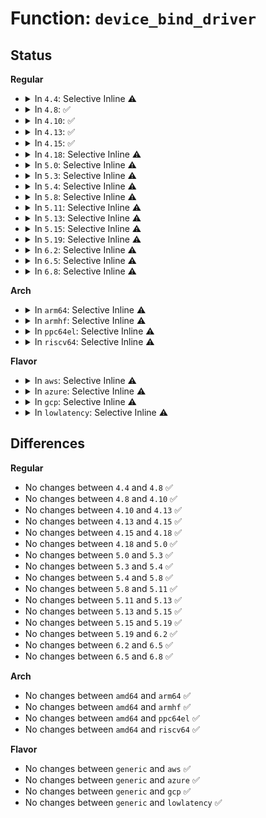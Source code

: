 # Function: <code>device_bind_driver</code>

## Status
<b>Regular</b>
<ul>
<li>
<details>
<summary>In <code>4.4</code>: Selective Inline ⚠️</summary>

```c
int device_bind_driver(struct device *dev);
```

**Collision:** Unique Global

**Inline:** Selective

**Transformation:** False

**Instances:**

```
In drivers/base/dd.c (ffffffff8154b8e0)
Location: drivers/base/dd.c:264
Inline: True
Inline callers:
  - drivers/base/dd.c:__device_attach
Direct callers:
  - drivers/pnp/card.c:pnp_request_card_device
  - drivers/net/phy/phy_device.c:phy_attach_direct
  - drivers/usb/core/driver.c:usb_driver_claim_interface
  - drivers/input/serio/serio.c:drvctl_store
```
**Symbols:**

```
ffffffff8154b8e0-ffffffff8154b90f: device_bind_driver (STB_GLOBAL)
```
</details>
</li>
<li>
<details>
<summary>In <code>4.8</code>: ✅</summary>

```c
int device_bind_driver(struct device *dev);
```

**Collision:** Unique Global

**Inline:** No

**Transformation:** False

**Instances:**

```
In drivers/base/dd.c (ffffffff8159d5e0)
Location: drivers/base/dd.c:311
Inline: False
Direct callers:
  - drivers/pnp/card.c:pnp_request_card_device
  - drivers/base/dd.c:__device_attach
  - drivers/net/phy/phy_device.c:phy_attach_direct
  - drivers/usb/core/driver.c:usb_driver_claim_interface
  - drivers/input/serio/serio.c:drvctl_store
```
**Symbols:**

```
ffffffff8159d5e0-ffffffff8159d63a: device_bind_driver (STB_GLOBAL)
```
</details>
</li>
<li>
<details>
<summary>In <code>4.10</code>: ✅</summary>

```c
int device_bind_driver(struct device *dev);
```

**Collision:** Unique Global

**Inline:** No

**Transformation:** False

**Instances:**

```
In drivers/base/dd.c (ffffffff815cb960)
Location: drivers/base/dd.c:307
Inline: False
Direct callers:
  - drivers/pnp/card.c:pnp_request_card_device
  - drivers/base/dd.c:__device_attach
  - drivers/net/phy/phy_device.c:phy_attach_direct
  - drivers/usb/core/driver.c:usb_driver_claim_interface
  - drivers/input/serio/serio.c:drvctl_store
```
**Symbols:**

```
ffffffff815cb960-ffffffff815cb9ba: device_bind_driver (STB_GLOBAL)
```
</details>
</li>
<li>
<details>
<summary>In <code>4.13</code>: ✅</summary>

```c
int device_bind_driver(struct device *dev);
```

**Collision:** Unique Global

**Inline:** No

**Transformation:** False

**Instances:**

```
In drivers/base/dd.c (ffffffff815e0530)
Location: drivers/base/dd.c:308
Inline: False
Direct callers:
  - drivers/pnp/card.c:pnp_request_card_device
  - drivers/base/dd.c:__device_attach
  - drivers/net/phy/phy_device.c:phy_attach_direct
  - drivers/usb/core/driver.c:usb_driver_claim_interface
  - drivers/input/serio/serio.c:drvctl_store
```
**Symbols:**

```
ffffffff815e0530-ffffffff815e058a: device_bind_driver (STB_GLOBAL)
```
</details>
</li>
<li>
<details>
<summary>In <code>4.15</code>: ✅</summary>

```c
int device_bind_driver(struct device *dev);
```

**Collision:** Unique Global

**Inline:** No

**Transformation:** False

**Instances:**

```
In drivers/base/dd.c (ffffffff81647600)
Location: drivers/base/dd.c:336
Inline: False
Direct callers:
  - drivers/pnp/card.c:pnp_request_card_device
  - drivers/base/dd.c:__device_attach
  - drivers/net/phy/phy_device.c:phy_attach_direct
  - drivers/usb/core/driver.c:usb_driver_claim_interface
  - drivers/input/serio/serio.c:drvctl_store
```
**Symbols:**

```
ffffffff81647600-ffffffff8164765a: device_bind_driver (STB_GLOBAL)
```
</details>
</li>
<li>
<details>
<summary>In <code>4.18</code>: Selective Inline ⚠️</summary>

```c
int device_bind_driver(struct device *dev);
```

**Collision:** Unique Global

**Inline:** Selective

**Transformation:** False

**Instances:**

```
In drivers/base/dd.c (ffffffff81682af0)
Location: drivers/base/dd.c:358
Inline: True
Direct callers:
  - drivers/pnp/card.c:pnp_request_card_device
  - drivers/base/dd.c:__device_attach
  - drivers/net/phy/phy_device.c:phy_attach_direct
  - drivers/usb/core/driver.c:usb_driver_claim_interface
  - drivers/input/serio/serio.c:drvctl_store
```
**Symbols:**

```
ffffffff81682af0-ffffffff81682b4a: device_bind_driver (STB_GLOBAL)
```
</details>
</li>
<li>
<details>
<summary>In <code>5.0</code>: Selective Inline ⚠️</summary>

```c
int device_bind_driver(struct device *dev);
```

**Collision:** Unique Global

**Inline:** Selective

**Transformation:** False

**Instances:**

```
In drivers/base/dd.c (ffffffff816a2730)
Location: drivers/base/dd.c:423
Inline: True
Direct callers:
  - drivers/pnp/card.c:pnp_request_card_device
  - drivers/base/dd.c:__device_attach
  - drivers/net/phy/phy_device.c:phy_attach_direct
  - drivers/usb/core/driver.c:usb_driver_claim_interface
  - drivers/input/serio/serio.c:drvctl_store
```
**Symbols:**

```
ffffffff816a2730-ffffffff816a278a: device_bind_driver (STB_GLOBAL)
```
</details>
</li>
<li>
<details>
<summary>In <code>5.3</code>: Selective Inline ⚠️</summary>

```c
int device_bind_driver(struct device *dev);
```

**Collision:** Unique Global

**Inline:** Selective

**Transformation:** False

**Instances:**

```
In drivers/base/dd.c (ffffffff816db4e0)
Location: drivers/base/dd.c:466
Inline: True
Direct callers:
  - drivers/pnp/card.c:pnp_request_card_device
  - drivers/base/dd.c:__device_attach
  - drivers/net/phy/phy_device.c:phy_attach_direct
  - drivers/usb/core/driver.c:usb_driver_claim_interface
  - drivers/input/serio/serio.c:drvctl_store
```
**Symbols:**

```
ffffffff816db4e0-ffffffff816db53b: device_bind_driver (STB_GLOBAL)
```
</details>
</li>
<li>
<details>
<summary>In <code>5.4</code>: Selective Inline ⚠️</summary>

```c
int device_bind_driver(struct device *dev);
```

**Collision:** Unique Global

**Inline:** Selective

**Transformation:** False

**Instances:**

```
In drivers/base/dd.c (ffffffff816ff4b0)
Location: drivers/base/dd.c:466
Inline: True
Direct callers:
  - drivers/pnp/card.c:pnp_request_card_device
  - drivers/base/dd.c:__device_attach
  - drivers/net/phy/phy_device.c:phy_attach_direct
  - drivers/usb/core/driver.c:usb_driver_claim_interface
  - drivers/input/serio/serio.c:drvctl_store
```
**Symbols:**

```
ffffffff816ff4b0-ffffffff816ff50b: device_bind_driver (STB_GLOBAL)
```
</details>
</li>
<li>
<details>
<summary>In <code>5.8</code>: Selective Inline ⚠️</summary>

```c
int device_bind_driver(struct device *dev);
```

**Collision:** Unique Global

**Inline:** Selective

**Transformation:** False

**Instances:**

```
In drivers/base/dd.c (ffffffff817b98cc)
Location: drivers/base/dd.c:435
Inline: True
Inline callers:
  - drivers/base/dd.c:__device_attach
  - drivers/base/dd.c:__device_attach
Direct callers:
  - drivers/pnp/card.c:pnp_request_card_device
  - drivers/net/phy/phy_device.c:phy_attach_direct
  - drivers/usb/core/driver.c:usb_driver_claim_interface
  - drivers/input/serio/serio.c:serio_bind_driver
```
**Symbols:**

```
ffffffff817b9300-ffffffff817b935b: device_bind_driver (STB_GLOBAL)
```
</details>
</li>
<li>
<details>
<summary>In <code>5.11</code>: Selective Inline ⚠️</summary>

```c
int device_bind_driver(struct device *dev);
```

**Collision:** Unique Global

**Inline:** Selective

**Transformation:** False

**Instances:**

```
In drivers/base/dd.c (ffffffff817ce8fc)
Location: drivers/base/dd.c:458
Inline: True
Inline callers:
  - drivers/base/dd.c:__device_attach
  - drivers/base/dd.c:__device_attach
Direct callers:
  - drivers/pnp/card.c:pnp_request_card_device
  - drivers/net/phy/phy_device.c:phy_attach_direct
  - drivers/usb/core/driver.c:usb_driver_claim_interface
  - drivers/input/serio/serio.c:serio_bind_driver
```
**Symbols:**

```
ffffffff817ce0b0-ffffffff817ce10b: device_bind_driver (STB_GLOBAL)
```
</details>
</li>
<li>
<details>
<summary>In <code>5.13</code>: Selective Inline ⚠️</summary>

```c
int device_bind_driver(struct device *dev);
```

**Collision:** Unique Global

**Inline:** Selective

**Transformation:** False

**Instances:**

```
In drivers/base/dd.c (ffffffff817b22fc)
Location: drivers/base/dd.c:475
Inline: True
Inline callers:
  - drivers/base/dd.c:__device_attach
  - drivers/base/dd.c:__device_attach
Direct callers:
  - drivers/pnp/card.c:pnp_request_card_device
  - drivers/net/phy/phy_device.c:phy_attach_direct
  - drivers/usb/core/driver.c:usb_driver_claim_interface
  - drivers/input/serio/serio.c:drvctl_store
```
**Symbols:**

```
ffffffff817b1a40-ffffffff817b1aa3: device_bind_driver (STB_GLOBAL)
```
</details>
</li>
<li>
<details>
<summary>In <code>5.15</code>: Selective Inline ⚠️</summary>

```c
int device_bind_driver(struct device *dev);
```

**Collision:** Unique Global

**Inline:** Selective

**Transformation:** False

**Instances:**

```
In drivers/base/dd.c (ffffffff8183b6e8)
Location: drivers/base/dd.c:477
Inline: True
Inline callers:
  - drivers/base/dd.c:__device_attach
  - drivers/base/dd.c:__device_attach
Direct callers:
  - drivers/pnp/card.c:pnp_request_card_device
  - drivers/net/phy/phy_device.c:phy_attach_direct
  - drivers/usb/core/driver.c:usb_driver_claim_interface
  - drivers/input/serio/serio.c:drvctl_store
```
**Symbols:**

```
ffffffff8183ad00-ffffffff8183ad63: device_bind_driver (STB_GLOBAL)
```
</details>
</li>
<li>
<details>
<summary>In <code>5.19</code>: Selective Inline ⚠️</summary>

```c
int device_bind_driver(struct device *dev);
```

**Collision:** Unique Global

**Inline:** Selective

**Transformation:** False

**Instances:**

```
In drivers/base/dd.c (ffffffff8197dc82)
Location: drivers/base/dd.c:491
Inline: True
Inline callers:
  - drivers/base/dd.c:__device_attach
  - drivers/base/dd.c:__device_attach
Direct callers:
  - drivers/pnp/card.c:pnp_request_card_device
  - drivers/net/phy/phy_device.c:phy_attach_direct
  - drivers/usb/core/driver.c:usb_driver_claim_interface
  - drivers/input/serio/serio.c:drvctl_store
```
**Symbols:**

```
ffffffff8197d2d0-ffffffff8197d343: device_bind_driver (STB_GLOBAL)
```
</details>
</li>
<li>
<details>
<summary>In <code>6.2</code>: Selective Inline ⚠️</summary>

```c
int device_bind_driver(struct device *dev);
```

**Collision:** Unique Global

**Inline:** Selective

**Transformation:** False

**Instances:**

```
In drivers/base/dd.c (ffffffff81aeb502)
Location: drivers/base/dd.c:496
Inline: True
Inline callers:
  - drivers/base/dd.c:__device_attach
  - drivers/base/dd.c:__device_attach
Direct callers:
  - drivers/pnp/card.c:pnp_request_card_device
  - drivers/net/phy/phy_device.c:phy_attach_direct
  - drivers/usb/core/driver.c:usb_driver_claim_interface
  - drivers/input/serio/serio.c:drvctl_store
```
**Symbols:**

```
ffffffff81aea6d0-ffffffff81aea743: device_bind_driver (STB_GLOBAL)
```
</details>
</li>
<li>
<details>
<summary>In <code>6.5</code>: Selective Inline ⚠️</summary>

```c
int device_bind_driver(struct device *dev);
```

**Collision:** Unique Global

**Inline:** Selective

**Transformation:** False

**Instances:**

```
In drivers/base/dd.c (ffffffff81b397f9)
Location: drivers/base/dd.c:495
Inline: True
Inline callers:
  - drivers/base/dd.c:__device_attach
  - drivers/base/dd.c:__device_attach
Direct callers:
  - drivers/pnp/card.c:pnp_request_card_device
  - drivers/net/phy/phy_device.c:phy_attach_direct
  - drivers/usb/core/driver.c:usb_driver_claim_interface
  - drivers/input/serio/serio.c:drvctl_store
```
**Symbols:**

```
ffffffff81b38a40-ffffffff81b38a98: device_bind_driver (STB_GLOBAL)
```
</details>
</li>
<li>
<details>
<summary>In <code>6.8</code>: Selective Inline ⚠️</summary>

```c
int device_bind_driver(struct device *dev);
```

**Collision:** Unique Global

**Inline:** Selective

**Transformation:** False

**Instances:**

```
In drivers/base/dd.c (ffffffff81b912b9)
Location: drivers/base/dd.c:495
Inline: True
Inline callers:
  - drivers/base/dd.c:__device_attach
  - drivers/base/dd.c:__device_attach
Direct callers:
  - drivers/pnp/card.c:pnp_request_card_device
  - drivers/net/phy/phy_device.c:phy_attach_direct
  - drivers/usb/core/driver.c:usb_driver_claim_interface
  - drivers/input/serio/serio.c:drvctl_store
```
**Symbols:**

```
ffffffff81b90500-ffffffff81b90558: device_bind_driver (STB_GLOBAL)
```
</details>
</li>
</ul>
<b>Arch</b>
<ul>
<li>
<details>
<summary>In <code>arm64</code>: Selective Inline ⚠️</summary>

```c
int device_bind_driver(struct device *dev);
```

**Collision:** Unique Global

**Inline:** Selective

**Transformation:** False

**Instances:**

```
In drivers/base/dd.c (ffff8000108ea5c0)
Location: drivers/base/dd.c:466
Inline: True
Direct callers:
  - drivers/pnp/card.c:pnp_request_card_device
  - drivers/base/dd.c:__device_attach
  - drivers/net/phy/phy_device.c:phy_attach_direct
  - drivers/usb/core/driver.c:usb_driver_claim_interface
  - drivers/input/serio/serio.c:drvctl_store
```
**Symbols:**

```
ffff8000108ea5c0-ffff8000108ea62c: device_bind_driver (STB_GLOBAL)
```
</details>
</li>
<li>
<details>
<summary>In <code>armhf</code>: Selective Inline ⚠️</summary>

```c
int device_bind_driver(struct device *dev);
```

**Collision:** Unique Global

**Inline:** Selective

**Transformation:** False

**Instances:**

```
In drivers/base/dd.c (c09d8690)
Location: drivers/base/dd.c:466
Inline: True
Direct callers:
  - drivers/base/dd.c:__device_attach
  - drivers/net/phy/phy_device.c:phy_attach_direct
  - drivers/usb/core/driver.c:usb_driver_claim_interface
  - drivers/input/serio/serio.c:drvctl_store
```
**Symbols:**

```
c09d8690-c09d86ec: device_bind_driver (STB_GLOBAL)
```
</details>
</li>
<li>
<details>
<summary>In <code>ppc64el</code>: Selective Inline ⚠️</summary>

```c
int device_bind_driver(struct device *dev);
```

**Collision:** Unique Global

**Inline:** Selective

**Transformation:** False

**Instances:**

```
In drivers/base/dd.c (c000000000981730)
Location: drivers/base/dd.c:466
Inline: True
Direct callers:
  - drivers/base/dd.c:__device_attach
  - drivers/net/phy/phy_device.c:phy_attach_direct
  - drivers/usb/core/driver.c:usb_driver_claim_interface
  - drivers/input/serio/serio.c:drvctl_store
```
**Symbols:**

```
c000000000981730-c0000000009817d4: device_bind_driver (STB_GLOBAL)
```
</details>
</li>
<li>
<details>
<summary>In <code>riscv64</code>: Selective Inline ⚠️</summary>

```c
int device_bind_driver(struct device *dev);
```

**Collision:** Unique Global

**Inline:** Selective

**Transformation:** False

**Instances:**

```
In drivers/base/dd.c (ffffffe00057e412)
Location: drivers/base/dd.c:466
Inline: True
Direct callers:
  - drivers/base/dd.c:__device_attach
  - drivers/net/phy/phy_device.c:phy_attach_direct
  - drivers/usb/core/driver.c:usb_driver_claim_interface
  - drivers/input/serio/serio.c:drvctl_store
```
**Symbols:**

```
ffffffe00057e412-ffffffe00057e474: device_bind_driver (STB_GLOBAL)
```
</details>
</li>
</ul>
<b>Flavor</b>
<ul>
<li>
<details>
<summary>In <code>aws</code>: Selective Inline ⚠️</summary>

```c
int device_bind_driver(struct device *dev);
```

**Collision:** Unique Global

**Inline:** Selective

**Transformation:** False

**Instances:**

```
In drivers/base/dd.c (ffffffff816c4ca0)
Location: drivers/base/dd.c:466
Inline: True
Direct callers:
  - drivers/pnp/card.c:pnp_request_card_device
  - drivers/base/dd.c:__device_attach
  - drivers/net/phy/phy_device.c:phy_attach_direct
  - drivers/usb/core/driver.c:usb_driver_claim_interface
  - drivers/input/serio/serio.c:drvctl_store
```
**Symbols:**

```
ffffffff816c4ca0-ffffffff816c4cfb: device_bind_driver (STB_GLOBAL)
```
</details>
</li>
<li>
<details>
<summary>In <code>azure</code>: Selective Inline ⚠️</summary>

```c
int device_bind_driver(struct device *dev);
```

**Collision:** Unique Global

**Inline:** Selective

**Transformation:** False

**Instances:**

```
In drivers/base/dd.c (ffffffff8169ff20)
Location: drivers/base/dd.c:466
Inline: True
Direct callers:
  - drivers/pnp/card.c:pnp_request_card_device
  - drivers/base/dd.c:__device_attach
  - drivers/net/phy/phy_device.c:phy_attach_direct
  - drivers/usb/core/driver.c:usb_driver_claim_interface
  - drivers/input/serio/serio.c:drvctl_store
```
**Symbols:**

```
ffffffff8169ff20-ffffffff8169ff7b: device_bind_driver (STB_GLOBAL)
```
</details>
</li>
<li>
<details>
<summary>In <code>gcp</code>: Selective Inline ⚠️</summary>

```c
int device_bind_driver(struct device *dev);
```

**Collision:** Unique Global

**Inline:** Selective

**Transformation:** False

**Instances:**

```
In drivers/base/dd.c (ffffffff816f3170)
Location: drivers/base/dd.c:466
Inline: True
Direct callers:
  - drivers/pnp/card.c:pnp_request_card_device
  - drivers/base/dd.c:__device_attach
  - drivers/net/phy/phy_device.c:phy_attach_direct
  - drivers/usb/core/driver.c:usb_driver_claim_interface
  - drivers/input/serio/serio.c:drvctl_store
```
**Symbols:**

```
ffffffff816f3170-ffffffff816f31cb: device_bind_driver (STB_GLOBAL)
```
</details>
</li>
<li>
<details>
<summary>In <code>lowlatency</code>: Selective Inline ⚠️</summary>

```c
int device_bind_driver(struct device *dev);
```

**Collision:** Unique Global

**Inline:** Selective

**Transformation:** False

**Instances:**

```
In drivers/base/dd.c (ffffffff8170d9a0)
Location: drivers/base/dd.c:466
Inline: True
Direct callers:
  - drivers/pnp/card.c:pnp_request_card_device
  - drivers/base/dd.c:__device_attach
  - drivers/net/phy/phy_device.c:phy_attach_direct
  - drivers/usb/core/driver.c:usb_driver_claim_interface
  - drivers/input/serio/serio.c:drvctl_store
```
**Symbols:**

```
ffffffff8170d9a0-ffffffff8170d9fb: device_bind_driver (STB_GLOBAL)
```
</details>
</li>
</ul>

## Differences
<b>Regular</b>
<ul>
<li>
No changes between <code>4.4</code> and <code>4.8</code> ✅
</li>
<li>
No changes between <code>4.8</code> and <code>4.10</code> ✅
</li>
<li>
No changes between <code>4.10</code> and <code>4.13</code> ✅
</li>
<li>
No changes between <code>4.13</code> and <code>4.15</code> ✅
</li>
<li>
No changes between <code>4.15</code> and <code>4.18</code> ✅
</li>
<li>
No changes between <code>4.18</code> and <code>5.0</code> ✅
</li>
<li>
No changes between <code>5.0</code> and <code>5.3</code> ✅
</li>
<li>
No changes between <code>5.3</code> and <code>5.4</code> ✅
</li>
<li>
No changes between <code>5.4</code> and <code>5.8</code> ✅
</li>
<li>
No changes between <code>5.8</code> and <code>5.11</code> ✅
</li>
<li>
No changes between <code>5.11</code> and <code>5.13</code> ✅
</li>
<li>
No changes between <code>5.13</code> and <code>5.15</code> ✅
</li>
<li>
No changes between <code>5.15</code> and <code>5.19</code> ✅
</li>
<li>
No changes between <code>5.19</code> and <code>6.2</code> ✅
</li>
<li>
No changes between <code>6.2</code> and <code>6.5</code> ✅
</li>
<li>
No changes between <code>6.5</code> and <code>6.8</code> ✅
</li>
</ul>
<b>Arch</b>
<ul>
<li>
No changes between <code>amd64</code> and <code>arm64</code> ✅
</li>
<li>
No changes between <code>amd64</code> and <code>armhf</code> ✅
</li>
<li>
No changes between <code>amd64</code> and <code>ppc64el</code> ✅
</li>
<li>
No changes between <code>amd64</code> and <code>riscv64</code> ✅
</li>
</ul>
<b>Flavor</b>
<ul>
<li>
No changes between <code>generic</code> and <code>aws</code> ✅
</li>
<li>
No changes between <code>generic</code> and <code>azure</code> ✅
</li>
<li>
No changes between <code>generic</code> and <code>gcp</code> ✅
</li>
<li>
No changes between <code>generic</code> and <code>lowlatency</code> ✅
</li>
</ul>
